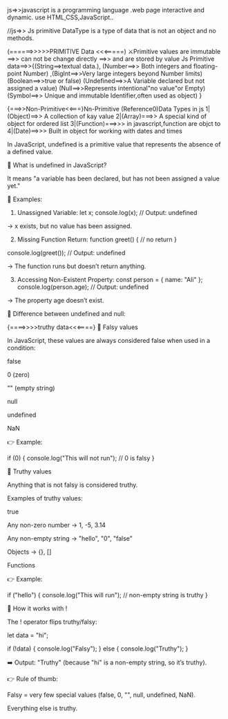 js=>>javascript is a programming language .web page interactive and dynamic. use HTML,CSS,JavaScript..

//js=>> Js primitive DataType is a type of data that is not an object and no methods.

(======>>>>>PRIMITIVE Data <<<=====)
⚔Primitive values are immutable ==>> can not be change directly ==>> and are  stored by value 
Js Primitive data==>>{(String==>textual data.),
(Number==>> Both integers and floating-point Number)
,(BigInt==>>Very large integers beyond Number limits)
(Boolean==>>true or false)
(Undefined==>>A Variable declared but not assigned a value)
(Null==>>Represents intentional"no value"or Empty)
(Symbol==>> Unique and immutable Identifier,often used as object)
}

{===>>Non-Primitive<<===}Nn-Primitive (Reference0)Data Types in js 
1|(Object)==>> A collection of kay value
2|(Array)===>> A special kind of object for ordered list
3|(Function)===>>> in javascript,function are objct to
4|(Date)==>>> Built in object for working with dates and times



In JavaScript, undefined is a primitive value that represents the absence of a defined value.

🔹 What is undefined in JavaScript?

It means "a variable has been declared, but has not been assigned a value yet."

🧠 Examples:
1. Unassigned Variable:
let x;
console.log(x); // Output: undefined


→ x exists, but no value has been assigned.

2. Missing Function Return:
function greet() {
  // no return
}

console.log(greet()); // Output: undefined


→ The function runs but doesn’t return anything.

3. Accessing Non-Existent Property:
const person = { name: "Ali" };
console.log(person.age); // Output: undefined


→ The property age doesn’t exist.

🔸 Difference between undefined and null:


{====>>>>truthy data<<<====}
🔹 Falsy values

In JavaScript, these values are always considered false when used in a condition:

false

0 (zero)

"" (empty string)

null

undefined

NaN

👉 Example:

if (0) {
  console.log("This will not run"); // 0 is falsy
}

🔹 Truthy values

Anything that is not falsy is considered truthy.

Examples of truthy values:

true

Any non-zero number → 1, -5, 3.14

Any non-empty string → "hello", "0", "false"

Objects → {}, []

Functions

👉 Example:

if ("hello") {
  console.log("This will run"); // non-empty string is truthy
}

🔹 How it works with !

The ! operator flips truthy/falsy:

let data = "hi";

if (!data) {
  console.log("Falsy");
} else {
  console.log("Truthy");
}


➡️ Output: "Truthy" (because "hi" is a non-empty string, so it’s truthy).

👉 Rule of thumb:

Falsy = very few special values (false, 0, "", null, undefined, NaN).

Everything else is truthy.